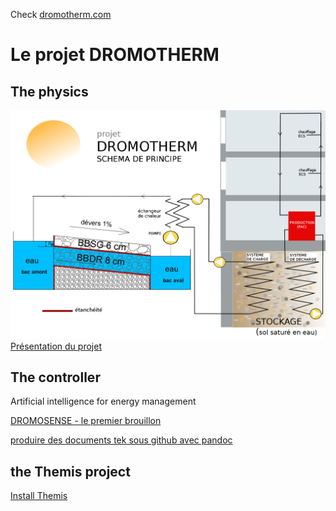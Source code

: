 Check 
[dromotherm.com](http://www.dromotherm.com)

# Le projet DROMOTHERM
## The physics

![le principe](doc/dromotherm_b.png)
[Présentation du projet](doc/Clermont-co_Cerema_dromotherm.pdf)

## The controller
Artificial intelligence for energy management

[DROMOSENSE - le premier brouillon](doc/smart_grid_version_test_15_01_2017.pdf)

[produire des documents tek sous github avec pandoc](doc/pandoc_tek_producing.md)

## the Themis project

[Install Themis](Themis/Note_install_Themis.md)

